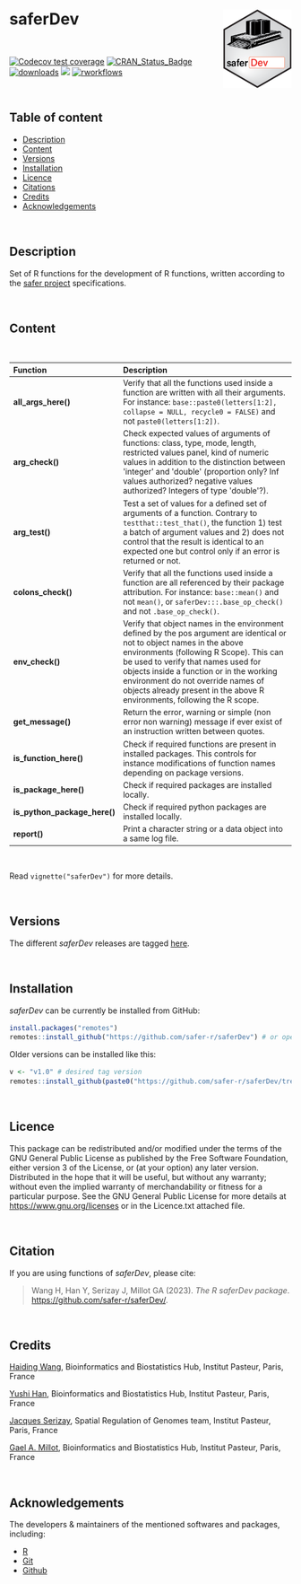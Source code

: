 
# saferDev <a href="">[<img src="man/figures/saferDev.png" align="right" height="140" />](https://safer-r.github.io/saferDev)</a>

<br />

<!-- badges: start -->

[![Codecov test coverage](https://codecov.io/github/safer-r/saferDev/coverage.svg?branch=master)](https://app.codecov.io/github/safer-r/saferDev?branch=master)
[![CRAN_Status_Badge](https://www.r-pkg.org/badges/version/saferDev)](https://cran.r-project.org/package=saferDev)
[![downloads](https://cranlogs.r-pkg.org/badges/saferDev)](https://www.rdocumentation.org/trends)
[![](https://img.shields.io/badge/license-GPL3.0-green.svg)](https://opensource.org/licenses/MITgpl-3-0)
[![rworkflows](https://github.com/safer-r/saferDev/actions/workflows/rworkflows.yml/badge.svg)](https://github.com/safer-r/saferDev/actions/workflows/rworkflows.yml)
<!-- badges: end -->

<br />

## Table of content

   - [Description](#description)
   - [Content](#content)
   - [Versions](#versions)
   - [Installation](#installation)
   - [Licence](#licence)
   - [Citations](#citations)
   - [Credits](#credits)
   - [Acknowledgements](#acknowledgements)

<br />


## Description

Set of R functions for the development of R functions, written according to the [safer project](https://github.com/safer-r) specifications.

<br />

## Content
<br />

| Function | Description |
| :--- | :--- |
| **all_args_here()** | Verify that all the functions used inside a function are written with all their arguments. For instance: `base::paste0(letters[1:2], collapse = NULL, recycle0 = FALSE)` and not `paste0(letters[1:2])`. |
| **arg_check()** | Check expected values of arguments of functions: class, type, mode, length, restricted values panel, kind of numeric values in addition to the distinction between 'integer' and 'double' (proportion only? Inf values authorized? negative values authorized? Integers of type 'double'?). |
| **arg_test()** | Test a set of values for a defined set of arguments of a function. Contrary to `testthat::test_that()`, the function 1) test a batch of argument values and 2) does not control that the result is identical to an expected one but control only if an error is returned or not. |
| **colons_check()** | Verify that all the functions used inside a function are all referenced by their package attribution. For instance: `base::mean()` and not `mean()`, or `saferDev:::.base_op_check()` and not `.base_op_check()`. |
| **env_check()** | Verify that object names in the environment defined by the pos argument are identical or not to object names in the above environments (following R Scope). This can be used to verify that names used for objects inside a function or in the working environment do not override names of objects already present in the above R environments, following the R scope. |
| **get_message()** | Return the error, warning or simple (non error non warning) message if ever exist of an instruction written between quotes. |
| **is_function_here()** | Check if required functions are present in installed packages. This controls for instance modifications of function names depending on package versions. |
| **is_package_here()** | Check if required packages are installed locally. |
| **is_python_package_here()** | Check if required python packages are installed locally. |
| **report()** | Print a character string or a data object into a same log file. |

<br />

Read `vignette("saferDev")` for more details.

<br />

## Versions

The different *saferDev* releases are tagged [here](https://github.com/safer-r/saferDev/tags).

<br />

## Installation

*saferDev* can be currently be installed from GitHub:

```r
install.packages("remotes")
remotes::install_github("https://github.com/safer-r/saferDev") # or open R as admin and remotes::install_github("https://github.com/safer-r/saferDev", lib = "C:/Program Files/R/R-4.3.1/library")
```

Older versions can be installed like this:

```r
v <- "v1.0" # desired tag version
remotes::install_github(paste0("https://github.com/safer-r/saferDev/tree/", v))
```

<br />

## Licence

This package can be redistributed and/or modified under the terms of the GNU General Public License as published by the Free Software Foundation, either version 3 of the License, or (at your option) any later version.
Distributed in the hope that it will be useful, but without any warranty; without even the implied warranty of merchandability or fitness for a particular purpose.
See the GNU General Public License for more details at https://www.gnu.org/licenses or in the Licence.txt attached file.

<br />

## Citation

If you are using functions of *saferDev*, please cite: 

> Wang H, Han Y, Serizay J, Millot GA (2023). _The R saferDev package_.
> <https://github.com/safer-r/saferDev/>.

<br />

## Credits

[Haiding Wang](https://github.com/Tintin2710), Bioinformatics and Biostatistics Hub, Institut Pasteur, Paris, France

[Yushi Han](https://github.com/yushiHn), Bioinformatics and Biostatistics Hub, Institut Pasteur, Paris, France

[Jacques Serizay](https://github.com/js2264), Spatial Regulation of Genomes team, Institut Pasteur, Paris, France

[Gael A. Millot](https://github.com/gael-millot), Bioinformatics and Biostatistics Hub, Institut Pasteur, Paris, France

<br />

## Acknowledgements

The developers & maintainers of the mentioned softwares and packages, including:

- [R](https://www.r-project.org/)
- [Git](https://git-scm.com/)
- [Github](https://github.com/)


